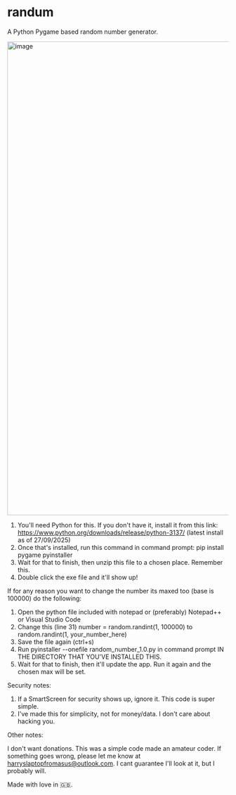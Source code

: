 # randum
A Python Pygame based random number generator.

<img width="1919" height="1079" alt="image" src="https://github.com/user-attachments/assets/d3655f91-0fdf-4b74-9642-8b65d2bacecc" />


1) You'll need Python for this. If you don't have it, install it from this link: https://www.python.org/downloads/release/python-3137/ (latest install as of 27/09/2025)
2) Once that's installed, run this command in command prompt: pip install pygame pyinstaller
3) Wait for that to finish, then unzip this file to a chosen place. Remember this.
4) Double click the exe file and it'll show up!

If for any reason you want to change the number its maxed too (base is 100000) do the following:

1) Open the python file included with notepad or (preferably) Notepad++ or Visual Studio Code
2) Change this (line 31) number = random.randint(1, 100000) to random.randint(1, your_number_here)
3) Save the file again (ctrl+s)
4) Run pyinstaller --onefile random_number_1.0.py in command prompt IN THE DIRECTORY THAT YOU'VE INSTALLED THIS.
5) Wait for that to finish, then it'll update the app. Run it again and the chosen max will be set.

Security notes: 

1) If a SmartScreen for security shows up, ignore it. This code is super simple. 
2) I've made this for simplicity, not for money/data. I don't care about hacking you.

Other notes:

I don't want donations. This was a simple code made an amateur coder. 
If something goes wrong, please let me know at harryslaptopfromasus@outlook.com. I cant guarantee I'll look at it, but I probably will.

Made with love in 🇬🇧.  

